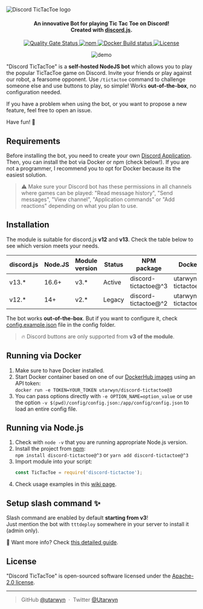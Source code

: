 <picture>
  <source media="(prefers-color-scheme: dark)" srcset="https://i.imgur.com/hzVv8Cx.png">
  <source media="(prefers-color-scheme: light)" srcset="https://i.imgur.com/d9ldRKK.png">
  <img alt="Discord TicTacToe logo" src="https://i.imgur.com/d9ldRKK.png">
</picture>

<h4 align="center">
An innovative Bot for playing Tic Tac Toe on Discord!
<br>
Created with <a href="https://github.com/discordjs/discord.js">discord.js</a>.
</h4>

<p align="center">
   <a href="https://sonarcloud.io/dashboard?id=utarwyn_discord-tictactoe">
      <img src="https://sonarcloud.io/api/project_badges/measure?project=utarwyn_discord-tictactoe&metric=alert_status" alt="Quality Gate Status">
   </a>
   <a href="https://npmjs.com/package/discord-tictactoe">
      <img alt="npm" src="https://img.shields.io/npm/v/discord-tictactoe">
   </a>
   <a href="https://hub.docker.com/r/utarwyn/discord-tictactoe">
      <img src="https://img.shields.io/github/workflow/status/utarwyn/discord-tictactoe/Docker%20Image%20Build%20and%20Push?label=docker%20build" alt="Docker Build status">
   </a>
   <a href="https://github.com/utarwyn/discord-tictactoe/blob/next/LICENSE">
      <img src="https://img.shields.io/github/license/utarwyn/discord-tictactoe" alt="License">
   </a>
</p>

<p align="center">
    <img src="https://i.imgur.com/QB7z1j4.gif" alt="demo">
</p>

"Discord TicTacToe" is a **self-hosted NodeJS bot** which allows you to play the popular TicTacToe game on Discord.
Invite your friends or play against our robot, a fearsome opponent. Use `/tictactoe` command to challenge someone else
and use buttons to play, so simple! Works **out-of-the-box**, no configuration needed.

If you have a problem when using the bot, or you want to propose a new feature, feel free to open an issue.

Have fun! 🥳


Requirements
------------

Before installing the bot, you need to create your own [Discord Application][6].
Then, you can install the bot via Docker or npm (check below!). If you are not a programmer, I recommend you to opt for Docker because its the easiest solution.

> ⚠️ Make sure your Discord bot has these permissions in all channels where games can be played:
> "Read message history", "Send messages", "View channel", "Application commands" or "Add reactions" depending on what you plan to use.


Installation
------------

The module is suitable for discord.js **v12** and **v13**. Check the table below to see which version meets your needs.

discord.js | Node.JS | Module version | Status | NPM package          | Docker image                |
---------- | ------- | -------------- | ------ | -------------------- | --------------------------- |
v13.*      | 16.6+   | v3.*           | Active | discord-tictactoe@^3 | utarwyn/discord-tictactoe@3 |
v12.*      | 14+     | v2.*           | Legacy | discord-tictactoe@^2 | utarwyn/discord-tictactoe@2 |

The bot works **out-of-the-box**. But if you want to configure it, check [config.example.json][7] file in the config folder.

> 🔥 Discord buttons are only supported from **v3 of the module**.


Running via Docker
------------

1. Make sure to have Docker installed.
2. Start Docker container based on one of our [DockerHub images][1] using an API token:\
   `docker run -e TOKEN=YOUR_TOKEN utarwyn/discord-tictactoe@3`
3. You can pass options directly with `-e OPTION_NAME=option_value` or use the option `-v $(pwd)/config/config.json:/app/config/config.json` to load an entire config file.


Running via Node.js
------------

1. Check with `node -v` that you are running appropriate Node.js version.
2. Install the project from [npm][2]:\
   `npm install discord-tictactoe@^3` or `yarn add discord-tictactoe@^3`
3. Import module into your script:
   ```javascript
   const TicTacToe = require('discord-tictactoe');
   ```
4. Check usage examples in this [wiki page][10].


Setup slash command ✨
--------

Slash command are enabled by default **starting from v3**!\
Just mention the bot with `tttdeploy` somewhere in your server to install it (admin only).

🚀 Want more info? Check [this detailed guide][8].


License
--------

"Discord TicTacToe" is open-sourced software licensed under the [Apache-2.0 license][3].

---
> GitHub [@utarwyn][4] &nbsp;&middot;&nbsp; Twitter [@Utarwyn][5]


[1]: https://hub.docker.com/r/utarwyn/discord-tictactoe
[2]: https://www.npmjs.com/package/discord-tictactoe
[3]: https://github.com/utarwyn/discord-tictactoe/blob/next/LICENSE
[4]: https://github.com/utarwyn
[5]: https://twitter.com/Utarwyn
[6]: https://discordapp.com/developers/applications
[7]: https://github.com/utarwyn/discord-tictactoe/blob/next/config/config.example.json
[8]: https://github.com/utarwyn/discord-tictactoe/wiki/Using-slash-command-in-V3-and-V4
[9]: https://github.com/utarwyn/discord-tictactoe/wiki/Using-slash-command-in-V2
[10]: https://github.com/utarwyn/discord-tictactoe/wiki/Usage-examples-with-Node.js
